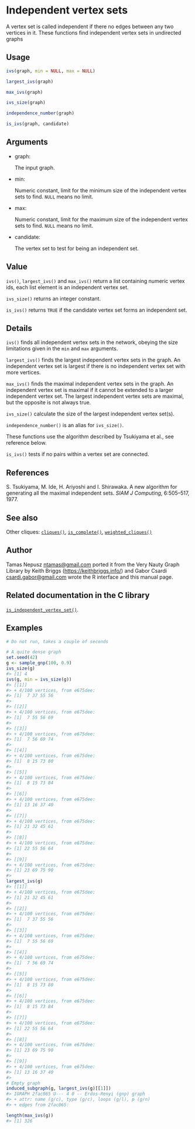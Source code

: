 # Independent vertex sets

A vertex set is called independent if there no edges between any two
vertices in it. These functions find independent vertex sets in
undirected graphs

## Usage

``` r
ivs(graph, min = NULL, max = NULL)

largest_ivs(graph)

max_ivs(graph)

ivs_size(graph)

independence_number(graph)

is_ivs(graph, candidate)
```

## Arguments

- graph:

  The input graph.

- min:

  Numeric constant, limit for the minimum size of the independent vertex
  sets to find. `NULL` means no limit.

- max:

  Numeric constant, limit for the maximum size of the independent vertex
  sets to find. `NULL` means no limit.

- candidate:

  The vertex set to test for being an independent set.

## Value

`ivs()`, `largest_ivs()` and `max_ivs()` return a list containing
numeric vertex ids, each list element is an independent vertex set.

`ivs_size()` returns an integer constant.

`is_ivs()` returns `TRUE` if the candidate vertex set forms an
independent set.

## Details

`ivs()` finds all independent vertex sets in the network, obeying the
size limitations given in the `min` and `max` arguments.

`largest_ivs()` finds the largest independent vertex sets in the graph.
An independent vertex set is largest if there is no independent vertex
set with more vertices.

`max_ivs()` finds the maximal independent vertex sets in the graph. An
independent vertex set is maximal if it cannot be extended to a larger
independent vertex set. The largest independent vertex sets are maximal,
but the opposite is not always true.

`ivs_size()` calculate the size of the largest independent vertex
set(s).

`independence_number()` is an alias for `ivs_size()`.

These functions use the algorithm described by Tsukiyama et al., see
reference below.

`is_ivs()` tests if no pairs within a vertex set are connected.

## References

S. Tsukiyama, M. Ide, H. Ariyoshi and I. Shirawaka. A new algorithm for
generating all the maximal independent sets. *SIAM J Computing*,
6:505–517, 1977.

## See also

Other cliques: [`cliques()`](https://r.igraph.org/reference/cliques.md),
[`is_complete()`](https://r.igraph.org/reference/is_complete.md),
[`weighted_cliques()`](https://r.igraph.org/reference/weighted_cliques.md)

## Author

Tamas Nepusz <ntamas@gmail.com> ported it from the Very Nauty Graph
Library by Keith Briggs (<https://keithbriggs.info/>) and Gabor Csardi
<csardi.gabor@gmail.com> wrote the R interface and this manual page.

## Related documentation in the C library

[`is_independent_vertex_set()`](https://igraph.org/c/html/latest/igraph-Cliques.html#igraph_is_independent_vertex_set).

## Examples

``` r
# Do not run, takes a couple of seconds

# A quite dense graph
set.seed(42)
g <- sample_gnp(100, 0.9)
ivs_size(g)
#> [1] 4
ivs(g, min = ivs_size(g))
#> [[1]]
#> + 4/100 vertices, from e675dee:
#> [1]  7 37 55 56
#> 
#> [[2]]
#> + 4/100 vertices, from e675dee:
#> [1]  7 55 56 69
#> 
#> [[3]]
#> + 4/100 vertices, from e675dee:
#> [1]  7 56 69 74
#> 
#> [[4]]
#> + 4/100 vertices, from e675dee:
#> [1]  8 15 73 80
#> 
#> [[5]]
#> + 4/100 vertices, from e675dee:
#> [1]  8 15 73 84
#> 
#> [[6]]
#> + 4/100 vertices, from e675dee:
#> [1] 13 16 37 40
#> 
#> [[7]]
#> + 4/100 vertices, from e675dee:
#> [1] 21 32 45 61
#> 
#> [[8]]
#> + 4/100 vertices, from e675dee:
#> [1] 22 55 56 64
#> 
#> [[9]]
#> + 4/100 vertices, from e675dee:
#> [1] 23 69 75 90
#> 
largest_ivs(g)
#> [[1]]
#> + 4/100 vertices, from e675dee:
#> [1] 21 32 45 61
#> 
#> [[2]]
#> + 4/100 vertices, from e675dee:
#> [1]  7 37 55 56
#> 
#> [[3]]
#> + 4/100 vertices, from e675dee:
#> [1]  7 55 56 69
#> 
#> [[4]]
#> + 4/100 vertices, from e675dee:
#> [1]  7 56 69 74
#> 
#> [[5]]
#> + 4/100 vertices, from e675dee:
#> [1]  8 15 73 80
#> 
#> [[6]]
#> + 4/100 vertices, from e675dee:
#> [1]  8 15 73 84
#> 
#> [[7]]
#> + 4/100 vertices, from e675dee:
#> [1] 22 55 56 64
#> 
#> [[8]]
#> + 4/100 vertices, from e675dee:
#> [1] 23 69 75 90
#> 
#> [[9]]
#> + 4/100 vertices, from e675dee:
#> [1] 13 16 37 40
#> 
# Empty graph
induced_subgraph(g, largest_ivs(g)[[1]])
#> IGRAPH 2fac065 U--- 4 0 -- Erdos-Renyi (gnp) graph
#> + attr: name (g/c), type (g/c), loops (g/l), p (g/n)
#> + edges from 2fac065:

length(max_ivs(g))
#> [1] 326
```

